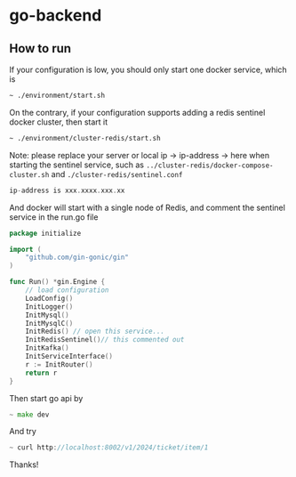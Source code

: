 # go-backend

## How to run 

If your configuration is low, you should only start one docker service, which is
```bash
~ ./environment/start.sh
```

On the contrary, if your configuration supports adding a redis sentinel docker cluster, then start it

```bash
~ ./environment/cluster-redis/start.sh
```
Note: please replace your server or local ip -> ip-address -> here when starting the sentinel service, such as `../cluster-redis/docker-compose-cluster.sh` and `./cluster-redis/sentinel.conf`

```go
ip-address is xxx.xxxx.xxx.xx
```

And docker will start with a single node of Redis, and comment the sentinel service in the run.go file

```go
package initialize

import (
	"github.com/gin-gonic/gin"
)

func Run() *gin.Engine {
	// load configuration
	LoadConfig()
	InitLogger()
	InitMysql()
	InitMysqlC()
	InitRedis() // open this service...
	InitRedisSentinel()// this commented out
	InitKafka()
	InitServiceInterface()
	r := InitRouter()
	return r
}
```

Then start go api by

```go
~ make dev
```

And try

```go
~ curl http://localhost:8002/v1/2024/ticket/item/1
```

Thanks!
